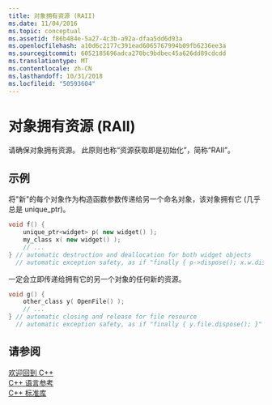 ```yaml
---
title: 对象拥有资源 (RAII)
ms.date: 11/04/2016
ms.topic: conceptual
ms.assetid: f86b484e-5a27-4c3b-a92a-dfaa5dd6d93a
ms.openlocfilehash: a10d6c2177c391ead6065767994b09fb6236ee3a
ms.sourcegitcommit: 6052185696adca270bc9bdbec45a626dd89cdcdd
ms.translationtype: MT
ms.contentlocale: zh-CN
ms.lasthandoff: 10/31/2018
ms.locfileid: "50593604"
---
```

# <a name="objects-own-resources-raii"></a>对象拥有资源 (RAII)

请确保对象拥有资源。 此原则也称“资源获取即是初始化”，简称“RAII”。

## <a name="example"></a>示例

将"新"的每个对象作为构造函数参数传递给另一个命名对象，该对象拥有它 (几乎总是 unique_ptr)。

```cpp
void f() {
    unique_ptr<widget> p( new widget() );
    my_class x( new widget() );
    // ...
} // automatic destruction and deallocation for both widget objects
  // automatic exception safety, as if "finally { p->dispose(); x.w.dispose(); }"
```

一定会立即传递给拥有它的另一个对象的任何新的资源。

```cpp
void g() {
    other_class y( OpenFile() );
    // ...
} // automatic closing and release for file resource
  // automatic exception safety, as if "finally { y.file.dispose(); }"
```

## <a name="see-also"></a>请参阅

[欢迎回到 C++](../cpp/welcome-back-to-cpp-modern-cpp.md)<br/>
[C++ 语言参考](../cpp/cpp-language-reference.md)<br/>
[C++ 标准库](../standard-library/cpp-standard-library-reference.md)